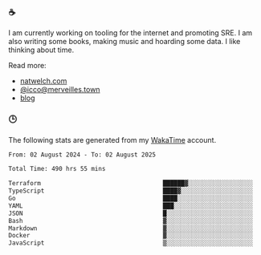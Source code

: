 ### ☕

I am currently working on tooling for the internet and promoting SRE. I am also writing some books, making music and hoarding some data. I like thinking about time.

Read more:

 - [natwelch.com](https://natwelch.com)
 - [@icco@merveilles.town](https://merveilles.town/@icco)
 - [blog](https://writing.natwelch.com)

### 🕒

The following stats are generated from my [WakaTime](https://wakatime.com/@icco) account.

<!--START_SECTION:waka-->

```txt
From: 02 August 2024 - To: 02 August 2025

Total Time: 490 hrs 55 mins

Terraform                                  ██████▓░░░░░░░░░░░░░░░░░░   26.48 %
TypeScript                                 ████▓░░░░░░░░░░░░░░░░░░░░   19.01 %
Go                                         ████░░░░░░░░░░░░░░░░░░░░░   16.26 %
YAML                                       ███░░░░░░░░░░░░░░░░░░░░░░   11.51 %
JSON                                       █░░░░░░░░░░░░░░░░░░░░░░░░   04.45 %
Bash                                       ▓░░░░░░░░░░░░░░░░░░░░░░░░   03.03 %
Markdown                                   ▓░░░░░░░░░░░░░░░░░░░░░░░░   02.91 %
Docker                                     ▓░░░░░░░░░░░░░░░░░░░░░░░░   02.30 %
JavaScript                                 ▒░░░░░░░░░░░░░░░░░░░░░░░░   01.90 %
```

<!--END_SECTION:waka-->
